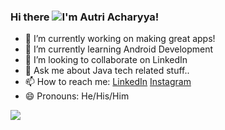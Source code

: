 ### Hi there <img src="https://github.com/TheDudeThatCode/TheDudeThatCode/blob/master/Assets/Hi.gif"/>I'm Autri Acharyya!


- 🔭 I’m currently working on making great apps!
- 🌱 I’m currently learning Android Development
- 👯 I’m looking to collaborate on LinkedIn
- 💬 Ask me about Java tech related stuff..
- 📫 How to reach me: [LinkedIn](https://www.linkedin.com/in/autri-acharyya-526107200/)
[Instagram](https://www.instagram.com/autri_acharyya/)
- 😄 Pronouns: He/His/Him
<img src="https://github-readme-stats.vercel.app/api?username=Autri01&&show_icons=true&title_color=ffffff&icon_color=bb2acf&text_color=daf7dc&bg_color=151515">
